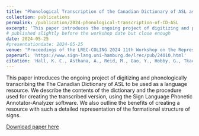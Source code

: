 ```yaml
---
title: "Phonological Transcription of the Canadian Dictionary of ASL as a Language Resource"
collection: publications
permalink: /publication/2024-phonological-transcription-of-CD-ASL
excerpt: 'This paper introduces the ongoing project of digitizing and phonologically transcribing the The Canadian Dictionary of ASL to be used as a language resource. We describe the contents of the dictionary and the procedure used for creating the transcribed version, using the Sign Language Phonetic Annotator-Analyzer software. We also outline the benefits of creating a resource with such a detailed representation of the formational structure of signs.'
# published slightly before the workshop date but close enough
date: 2024-05-25
#presentationdate: 2024-05-25
venue: 'Proceedings of the LREC-COLING 2024 11th Workshop on the Representation and Processing of Sign Languages: Evaluation of Sign Language Resources'
paperurl: 'https://www.sign-lang.uni-hamburg.de/lrec/pub/24010.html'
citation: 'Hall, K. C., Asthana, A., Reid, M., Gao, Y., Hobby, G., Tkachman, O., & Vesik, K. (2024). Phonological Transcription of the Canadian Dictionary of ASL as a Language Resource. <i>Proceedings of the LREC-COLING 2024 11th Workshop on the Representation and Processing of Sign Languages: Evaluation of Sign Language Resources</i>, Torino, Italy, 81-89.'
---
```

This paper introduces the ongoing project of digitizing and phonologically transcribing the The Canadian Dictionary of ASL to be used as a language resource. We describe the contents of the dictionary and the procedure used for creating the transcribed version, using the Sign Language Phonetic Annotator-Analyzer software. We also outline the benefits of creating a resource with such a detailed representation of the formational structure of signs.

[Download paper here](https://www.sign-lang.uni-hamburg.de/lrec/pub/24010.pdf)

<!--Recommended citation: 
Hall, K. C., Asthana, A., Reid, M., Gao, Y., Hobby, G., Tkachman, O., & Vesik, K. (2024). Phonological Transcription of the Canadian Dictionary of ASL as a Language Resource. <i>Proceedings of the LREC-COLING 2024 11th Workshop on the Representation and Processing of Sign Languages: Evaluation of Sign Language Resources</i>, Torino, Italy, 81-89.-->
